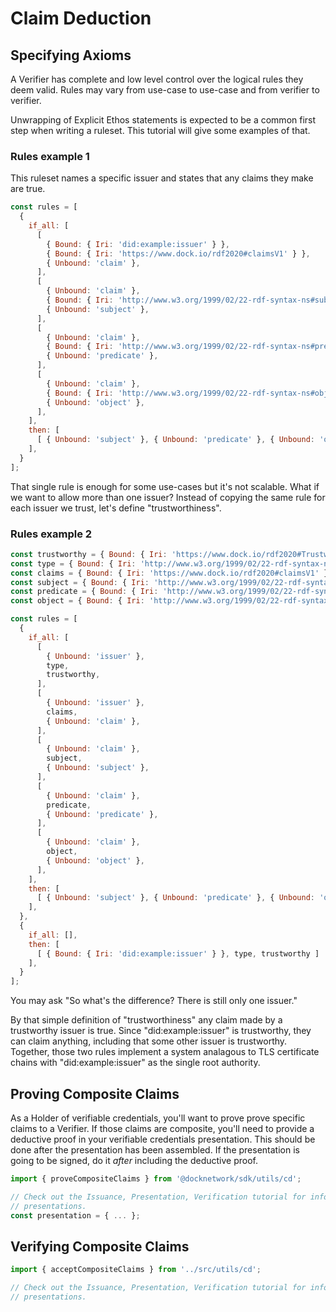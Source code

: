 # Claim Deduction

## Specifying Axioms

A Verifier has complete and low level control over the logical rules they deem valid. Rules may vary from use-case to use-case and from verifier to verifier.

Unwrapping of Explicit Ethos statements is expected to be a common first step when writing a ruleset. This tutorial will give some examples of that.

### Rules example 1

This ruleset names a specific issuer and states that any claims they make are true.

```js
const rules = [
  {
    if_all: [
      [
        { Bound: { Iri: 'did:example:issuer' } },
        { Bound: { Iri: 'https://www.dock.io/rdf2020#claimsV1' } },
        { Unbound: 'claim' },
      ],
      [
        { Unbound: 'claim' },
        { Bound: { Iri: 'http://www.w3.org/1999/02/22-rdf-syntax-ns#subject' } },
        { Unbound: 'subject' },
      ],
      [
        { Unbound: 'claim' },
        { Bound: { Iri: 'http://www.w3.org/1999/02/22-rdf-syntax-ns#predicate' } },
        { Unbound: 'predicate' },
      ],
      [
        { Unbound: 'claim' },
        { Bound: { Iri: 'http://www.w3.org/1999/02/22-rdf-syntax-ns#object' } },
        { Unbound: 'object' },
      ],
    ],
    then: [
      [ { Unbound: 'subject' }, { Unbound: 'predicate' }, { Unbound: 'object' } ],
    ],
  }
];
```

That single rule is enough for some use-cases but it's not scalable. What if we want to allow more than one issuer? Instead of copying the same rule for each issuer we trust, let's define "trustworthiness".

### Rules example 2

```js
const trustworthy = { Bound: { Iri: 'https://www.dock.io/rdf2020#Trustworthy' } };
const type = { Bound: { Iri: 'http://www.w3.org/1999/02/22-rdf-syntax-ns#type' } };
const claims = { Bound: { Iri: 'https://www.dock.io/rdf2020#claimsV1' } };
const subject = { Bound: { Iri: 'http://www.w3.org/1999/02/22-rdf-syntax-ns#subject' } };
const predicate = { Bound: { Iri: 'http://www.w3.org/1999/02/22-rdf-syntax-ns#predicate } };
const object = { Bound: { Iri: 'http://www.w3.org/1999/02/22-rdf-syntax-ns#object' } };

const rules = [
  {
    if_all: [
      [
        { Unbound: 'issuer' },
        type,
        trustworthy,
      ],
      [
        { Unbound: 'issuer' },
        claims,
        { Unbound: 'claim' },
      ],
      [
        { Unbound: 'claim' },
        subject,
        { Unbound: 'subject' },
      ],
      [
        { Unbound: 'claim' },
        predicate,
        { Unbound: 'predicate' },
      ],
      [
        { Unbound: 'claim' },
        object,
        { Unbound: 'object' },
      ],
    ],
    then: [
      [ { Unbound: 'subject' }, { Unbound: 'predicate' }, { Unbound: 'object' } ],
    ],
  },
  {
    if_all: [],
    then: [
      [ { Bound: { Iri: 'did:example:issuer' } }, type, trustworthy ]
    ],
  }
];
```

You may ask "So what's the difference? There is still only one issuer."

By that simple definition of "trustworthiness" any claim made by a trustworthy issuer is true. Since "did:example:issuer" is trustworthy, they can claim anything, including that some other issuer is trustworthy. Together, those two rules implement a system analagous to TLS certificate chains with "did:example:issuer" as the single root authority.

## Proving Composite Claims

As a Holder of verifiable credentials, you'll want to prove prove specific claims to a Verifier. If those claims are composite, you'll need to provide a deductive proof in your verifiable credentials presentation. This should be done after the presentation has been assembled. If the presentation is going to be signed, do it *after* including the deductive proof.

```js
import { proveCompositeClaims } from '@docknetwork/sdk/utils/cd';

// Check out the Issuance, Presentation, Verification tutorial for info on creating VCDM
// presentations.
const presentation = { ... };
```

## Verifying Composite Claims

```js
import { acceptCompositeClaims } from '../src/utils/cd';

// Check out the Issuance, Presentation, Verification tutorial for info on verifying VCDM
// presentations.
```
